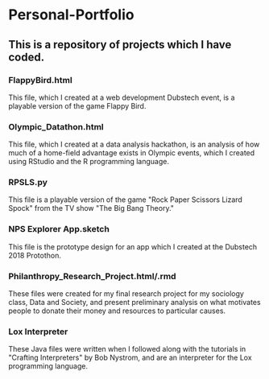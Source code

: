 # Personal-Portfolio
## This is a repository of projects which I have coded.
### FlappyBird.html
This file, which I created at a web development Dubstech event, is a playable version of the game Flappy Bird.
### Olympic_Datathon.html
This file, which I created at a data analysis hackathon, is an analysis of how much of a home-field advantage exists in Olympic events, which I created using RStudio and the R programming language.
### RPSLS.py
This file is a playable version of the game "Rock Paper Scissors Lizard Spock" from the TV show "The Big Bang Theory."
### NPS Explorer App.sketch
This file is the prototype design for an app which I created at the Dubstech 2018 Protothon.
### Philanthropy_Research_Project.html/.rmd
These files were created for my final research project for my sociology class, Data and Society, and present preliminary analysis on what motivates people to donate their money and resources to particular causes.
### Lox Interpreter
These Java files were written when I followed along with the tutorials in "Crafting Interpreters" by Bob Nystrom, and are an interpreter for the Lox programming language.
